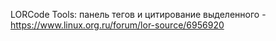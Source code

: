 LORCode Tools: панель тегов и цитирование выделенного - https://www.linux.org.ru/forum/lor-source/6956920
